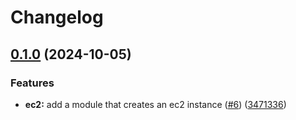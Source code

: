 # Changelog

## [0.1.0](https://github.com/mateusz-uminski/terraform-aws-modules/compare/ec2-v0.0.1...ec2-v0.1.0) (2024-10-05)


### Features

* **ec2:** add a module that creates an ec2 instance ([#6](https://github.com/mateusz-uminski/terraform-aws-modules/issues/6)) ([3471336](https://github.com/mateusz-uminski/terraform-aws-modules/commit/34713368a6d083396f5cc9dfa79e462375e98e7c))
